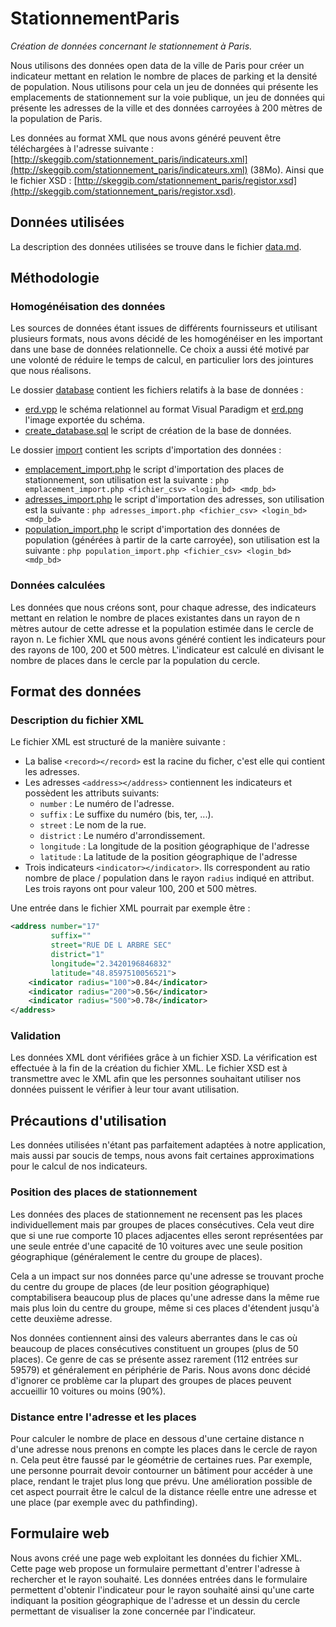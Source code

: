 # StationnementParis

*Création de données concernant le stationnement à Paris.*

Nous utilisons des données open data de la ville de Paris pour créer un indicateur mettant en relation le nombre de places de parking et la densité de population. Nous utilisons pour cela un jeu de données qui présente les emplacements de stationnement sur la voie publique, un jeu de données qui présente les adresses de la ville et des données carroyées à 200 mètres de la population de Paris.

Les données au format XML que nous avons généré peuvent être téléchargées à l'adresse suivante : [http://skeggib.com/stationnement_paris/indicateurs.xml](http://skeggib.com/stationnement_paris/indicateurs.xml) (38Mo). Ainsi que le fichier XSD : [http://skeggib.com/stationnement_paris/registor.xsd](http://skeggib.com/stationnement_paris/registor.xsd).

## Données utilisées

La description des données utilisées se trouve dans le fichier [data.md](data.md).

## Méthodologie

### Homogénéisation des données

Les sources de données étant issues de différents fournisseurs et utilisant plusieurs formats, nous avons décidé de les homogénéiser en les important dans une base de données relationnelle. Ce choix a aussi été motivé par une volonté de réduire le temps de calcul, en particulier lors des jointures que nous réalisons.

<!-- TODO expliquer comment générer le CSV à partir de la carte carroyée ? -->

Le dossier [database](database) contient les fichiers relatifs à la base de données :
- [erd.vpp](database/erd.vpp) le schéma relationnel au format Visual Paradigm et [erd.png](database/erd.png) l'image exportée du schéma.
- [create_database.sql](database/create_database.sql) le script de création de la base de données.

Le dossier [import](import) contient les scripts d'importation des données :
- [emplacement_import.php](import/emplacement_import.php) le script d'importation des places de stationnement, son utilisation est la suivante : `php emplacement_import.php <fichier_csv> <login_bd> <mdp_bd>`
- [adresses_import.php](import/adresses_import.php) le script d'importation des adresses, son utilisation est la suivante : `php adresses_import.php <fichier_csv> <login_bd> <mdp_bd>`
- [population_import.php](import/population_import.php) le script d'importation des données de population (générées à partir de la carte carroyée), son utilisation est la suivante : `php population_import.php <fichier_csv> <login_bd> <mdp_bd>`

### Données calculées

Les données que nous créons sont, pour chaque adresse, des indicateurs mettant en relation le nombre de places existantes dans un rayon de n mètres autour de cette adresse et la population estimée dans le cercle de rayon n. Le fichier XML que nous avons généré contient les indicateurs pour des rayons de 100, 200 et 500 mètres. L'indicateur est calculé en divisant le nombre de places dans le cercle par la population du cercle.

## Format des données

### Description du fichier XML

Le fichier XML est structuré de la manière suivante :
- La balise `<record></record>` est la racine du ficher, c'est elle qui contient les adresses.
- Les adresses `<address></address>` contiennent les indicateurs et possèdent les attributs suivants:
    - `number` : Le numéro de l'adresse.
    - `suffix` : Le suffixe du numéro (bis, ter, ...).
    - `street` : Le nom de la rue.
    - `district` : Le numéro d'arrondissement.
    - `longitude` : La longitude de la position géographique de l'adresse
    - `latitude` : La latitude de la position géographique de l'adresse
- Trois indicateurs `<indicator></indicator>`. Ils correspondent au ratio nombre de place / population dans le rayon `radius` indiqué en attribut. Les trois rayons ont pour valeur 100, 200 et 500 mètres.

Une entrée dans le fichier XML pourrait par exemple être :

```xml
<address number="17"
         suffix=""
         street="RUE DE L ARBRE SEC"
         district="1"
         longitude="2.3420196846832"
         latitude="48.8597510056521">
    <indicator radius="100">0.84</indicator>
    <indicator radius="200">0.56</indicator>
    <indicator radius="500">0.78</indicator>
</address>
```

### Validation

Les données XML dont vérifiées grâce à un fichier XSD. La vérification est effectuée à la fin de la création du fichier XML. 
Le fichier XSD est à transmettre avec le XML afin que les personnes souhaitant utiliser nos données puissent le vérifier à leur tour avant utilisation.

## Précautions d'utilisation

Les données utilisées n'étant pas parfaitement adaptées à notre application, mais aussi par soucis de temps, nous avons fait certaines approximations pour le calcul de nos indicateurs.

### Position des places de stationnement

Les données des places de stationnement ne recensent pas les places individuellement mais par groupes de places consécutives. Cela veut dire que si une rue comporte 10 places adjacentes elles seront représentées par une seule entrée d'une capacité de 10 voitures avec une seule position géographique (généralement le centre du groupe de places).

Cela a un impact sur nos données parce qu'une adresse se trouvant proche du centre du groupe de places (de leur position géographique) comptabilisera beaucoup plus de places qu'une adresse dans la même rue mais plus loin du centre du groupe, même si ces places d'étendent jusqu'à cette deuxième adresse.

Nos données contiennent ainsi des valeurs aberrantes dans le cas où beaucoup de places consécutives constituent un groupes (plus de 50 places). Ce genre de cas se présente assez rarement (112 entrées sur 59579) et généralement en périphérie de Paris. Nous avons donc décidé d'ignorer ce problème car la plupart des groupes de places peuvent accueillir 10 voitures ou moins (90%).

### Distance entre l'adresse et les places

Pour calculer le nombre de place en dessous d'une certaine distance n d'une adresse nous prenons en compte les places dans le cercle de rayon n. Cela peut être faussé par le géométrie de certaines rues. Par exemple, une personne pourrait devoir contourner un bâtiment pour accéder à une place, rendant le trajet plus long que prévu. Une amélioration possible de cet aspect pourrait être le calcul de la distance réelle entre une adresse et une place (par exemple avec du pathfinding).

## Formulaire web

Nous avons créé une page web exploitant les données du fichier XML. Cette page web propose un formulaire permettant d'entrer l'adresse à rechercher et le rayon souhaité. Les données entrées dans le formulaire permettent d'obtenir l'indicateur pour le rayon souhaité ainsi qu'une carte indiquant la position géographique de l'adresse et un dessin du cercle permettant de visualiser la zone concernée par l'indicateur. 